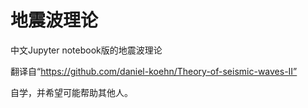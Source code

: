 # 地震波理论
中文Jupyter notebook版的地震波理论

翻译自“https://github.com/daniel-koehn/Theory-of-seismic-waves-II”

自学，并希望可能帮助其他人。
